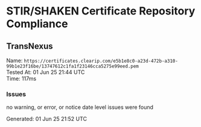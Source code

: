 # STIR/SHAKEN Certificate Repository Compliance

## TransNexus

Name: `https://certificates.clearip.com/e5b1e8c0-a23d-472b-a310-99b1e23f16be/13747612c1fa1f23146cca5275e99eed.pem`\
Tested At: 01 Jun 25 21:44 UTC\
Time: 117ms

### Issues

no warning, or error, or notice date level issues were found

Generated: 01 Jun 25 21:52 UTC